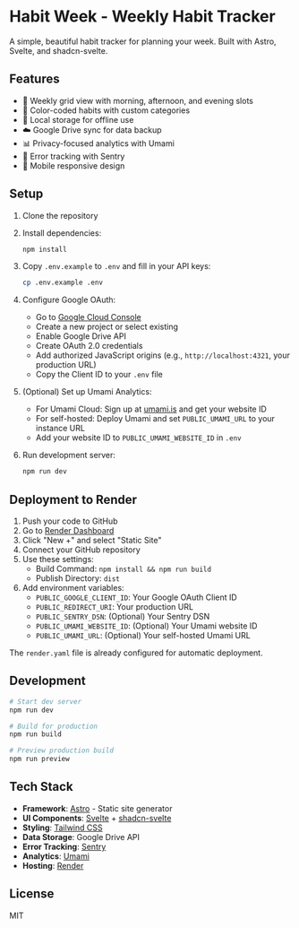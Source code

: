 # Habit Week - Weekly Habit Tracker

A simple, beautiful habit tracker for planning your week. Built with Astro, Svelte, and shadcn-svelte.

## Features

- 📅 Weekly grid view with morning, afternoon, and evening slots
- 🎨 Color-coded habits with custom categories
- 💾 Local storage for offline use
- ☁️ Google Drive sync for data backup
- 📊 Privacy-focused analytics with Umami
- 🐛 Error tracking with Sentry
- 📱 Mobile responsive design

## Setup

1. Clone the repository
2. Install dependencies:
   ```bash
   npm install
   ```

3. Copy `.env.example` to `.env` and fill in your API keys:
   ```bash
   cp .env.example .env
   ```

4. Configure Google OAuth:
   - Go to [Google Cloud Console](https://console.cloud.google.com)
   - Create a new project or select existing
   - Enable Google Drive API
   - Create OAuth 2.0 credentials
   - Add authorized JavaScript origins (e.g., `http://localhost:4321`, your production URL)
   - Copy the Client ID to your `.env` file

5. (Optional) Set up Umami Analytics:
   - For Umami Cloud: Sign up at [umami.is](https://umami.is) and get your website ID
   - For self-hosted: Deploy Umami and set `PUBLIC_UMAMI_URL` to your instance URL
   - Add your website ID to `PUBLIC_UMAMI_WEBSITE_ID` in `.env`

6. Run development server:
   ```bash
   npm run dev
   ```

## Deployment to Render

1. Push your code to GitHub
2. Go to [Render Dashboard](https://dashboard.render.com)
3. Click "New +" and select "Static Site"
4. Connect your GitHub repository
5. Use these settings:
   - Build Command: `npm install && npm run build`
   - Publish Directory: `dist`
6. Add environment variables:
   - `PUBLIC_GOOGLE_CLIENT_ID`: Your Google OAuth Client ID
   - `PUBLIC_REDIRECT_URI`: Your production URL
   - `PUBLIC_SENTRY_DSN`: (Optional) Your Sentry DSN
   - `PUBLIC_UMAMI_WEBSITE_ID`: (Optional) Your Umami website ID
   - `PUBLIC_UMAMI_URL`: (Optional) Your self-hosted Umami URL

The `render.yaml` file is already configured for automatic deployment.

## Development

```bash
# Start dev server
npm run dev

# Build for production
npm run build

# Preview production build
npm run preview
```

## Tech Stack

- **Framework**: [Astro](https://astro.build) - Static site generator
- **UI Components**: [Svelte](https://svelte.dev) + [shadcn-svelte](https://www.shadcn-svelte.com)
- **Styling**: [Tailwind CSS](https://tailwindcss.com)
- **Data Storage**: Google Drive API
- **Error Tracking**: [Sentry](https://sentry.io)
- **Analytics**: [Umami](https://umami.is)
- **Hosting**: [Render](https://render.com)

## License

MIT